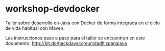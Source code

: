 # workshop-devdocker

Taller sobre desarrollo en Java con Docker de forma integrada en el ciclo de vida habitual con Maven.

Las instrucciones paso a paso para el taller se encuentran en este documento: http://bit.do/hackdayscomunidadhispanajava
